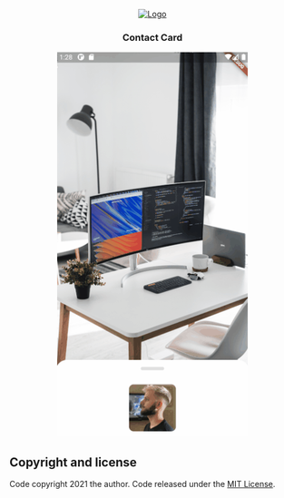 

<p align="center">
  <a href="https://flutter.io/">
    <img src="https://diegolaballos.com/files/images/flutter-icon.jpg" alt="Logo" width=72 height=72>
  </a>

  <h3 align="center">Contact Card</h3>
  <div style="text-align:center">
    <img src="https://github.com/wesleyschneider/flutter-contact-card/blob/main/images/example.gif" style="text-align: center;"  />
  </div>
</p>

## Copyright and license

Code copyright 2021 the author. Code released under the [MIT License](https://github.com/Ismaestro/flutter-example-app/blob/master/LICENSE).
